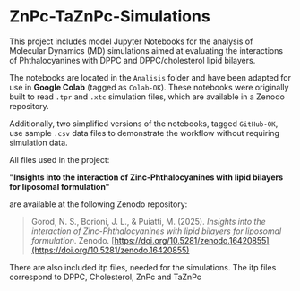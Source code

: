# ZnPc-TaZnPc-Simulations


This project includes model Jupyter Notebooks for the analysis of Molecular Dynamics (MD) simulations aimed at evaluating the interactions of Phthalocyanines with DPPC and DPPC/cholesterol lipid bilayers.

The notebooks are located in the `Analisis` folder and have been adapted for use in **Google Colab** (tagged as `Colab-OK`). These notebooks were originally built to read `.tpr` and `.xtc` simulation files, which are available in a Zenodo repository.

Additionally, two simplified versions of the notebooks, tagged `GitHub-OK`, use sample `.csv` data files to demonstrate the workflow without requiring simulation data.

All files used in the project:

**"Insights into the interaction of Zinc-Phthalocyanines with lipid bilayers for liposomal formulation"**

are available at the following Zenodo repository:

> Gorod, N. S., Borioni, J. L., & Puiatti, M. (2025). *Insights into the interaction of Zinc-Phthalocyanines with lipid bilayers for liposomal formulation*. Zenodo. [https://doi.org/10.5281/zenodo.16420855](https://doi.org/10.5281/zenodo.16420855)

There are also included itp files, needed for the simulations.
The itp files correspond to DPPC, Cholesterol, ZnPc and TaZnPc

